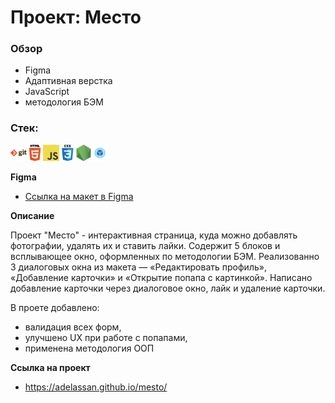 # Проект: Место

### Обзор

* Figma
* Адаптивная верстка
* JavaScript
* методология БЭМ

### Стек:

<img align="left" alt="git" width="26px" src="https://raw.githubusercontent.com/github/explore/80688e429a7d4ef2fca1e82350fe8e3517d3494d/topics/git/git.png">
<img align="left" alt="html" width="26px" src="https://raw.githubusercontent.com/github/explore/80688e429a7d4ef2fca1e82350fe8e3517d3494d/topics/html/html.png">
<img align="left" alt="JavaScript" width="26px" src="https://raw.githubusercontent.com/github/explore/80688e429a7d4ef2fca1e82350fe8e3517d3494d/topics/javascript/javascript.png">
<img align="left" alt="CSS" width="26px" src="https://raw.githubusercontent.com/github/explore/80688e429a7d4ef2fca1e82350fe8e3517d3494d/topics/css/css.png">
<img align="left" alt="Node.js" width="26px" src="https://raw.githubusercontent.com/github/explore/80688e429a7d4ef2fca1e82350fe8e3517d3494d/topics/nodejs/nodejs.png">
<img alt="Webpack" width="26px" src="https://raw.githubusercontent.com/github/explore/80688e429a7d4ef2fca1e82350fe8e3517d3494d/topics/webpack/webpack.png">

**Figma**

* [Ссылка на макет в Figma](https://www.figma.com/file/2cn9N9jSkmxD84oJik7xL7/JavaScript.-Sprint-4?node-id=0%3A1)

**Описание**

Проект "Место" - интерактивная страница, куда можно добавлять фотографии, удалять их и ставить лайки. Содержит 5 блоков и всплывающее окно, оформленных по методологии БЭМ.
Реализованно 3 диалоговых окна из макета — «Редактировать профиль», «Добавление карточки» и «Открытие попапа с картинкой». Написано добавление карточки через диалоговое окно, лайк и удаление карточки.

В проете добавлено:
* валидация всех форм,
* улучшено UX при работе с попапами,
* применена методология ООП

**Ссылка на проект**

* https://adelassan.github.io/mesto/
